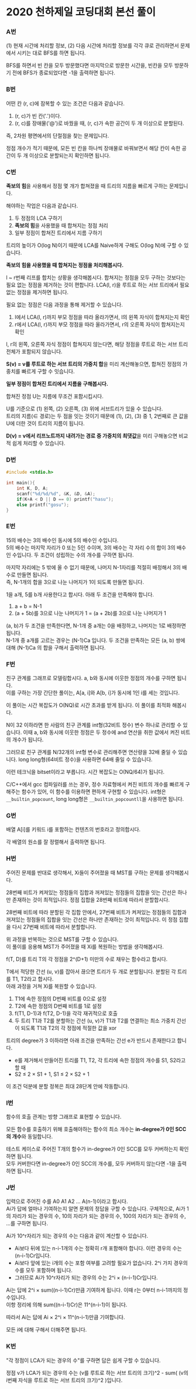 # 2020 천하제일 코딩대회 본선 풀이

### A번

(1) 현재 시간에 처리할 정보, (2) 다음 시간에 처리할 정보를 각각 큐로 관리하면서 문제에서 시키는 대로 BFS를 하면 됩니다.

BFS를 하면서 빈 칸을 모두 방문했다면 마지막으로 방문한 시간을, 빈칸을 모두 방문하기 전에 BFS가 종료되었다면 -1을 출력하면 됩니다.

### B번

어떤 칸 (r, c)에 잠복할 수 있는 조건은 다음과 같습니다.

1. (r, c)가 빈 칸('.')이다.
2. (r, c)를 장애물('@')로 바꿨을 때, (r, c)가 속한 공간이 두 개 이상으로 분할된다.

즉, 2차원 평면에서의 단절점을 찾는 문제입니다.

정점 개수가 적기 때문에, 모든 빈 칸을 하나씩 장애물로 바꿔보면서 해당 칸이 속한 공간이 두 개 이상으로 분할되는지 확인하면 됩니다.

### C번

**족보의 힘**을 사용해서 정점 몇 개가 합쳐졌을 때 트리의 지름을 빠르게 구하는 문제입니다.

해야하는 작업은 다음과 같습니다.

1. 두 정점의 LCA 구하기
2. **족보의 힘**을 사용했을 때 합쳐지는 정점 처리
3. 일부 정점이 합쳐진 트리에서 지름 구하기

트리의 높이가 O(log N)이기 때문에 LCA를 Naive하게 구해도 O(log N)에 구할 수 있습니다.

**족보의 힘을 사용했을 때 합쳐지는 정점을 처리해봅시다.**

l ~ r번째 리프를 합치는 상황을 생각해봅시다. 합쳐지는 정점을 모두 구하는 것보다는 필요 없는 정점을 제거하는 것이 편합니다. LCA(l, r)을 루트로 하는 서브 트리에서 필요 없는 정점을 제거하면 됩니다.

필요 없는 정점은 다음 과정을 통해 제거할 수 있습니다.

1. l에서 LCA(l, r)까지 부모 정점을 따라 올라가면서, l의 왼쪽 자식이 합쳐지는지 확인
2. r에서 LCA(l, r)까지 부모 정점을 따라 올라가면서, r의 오른쪽 자식이 합쳐지는지 확인

l, r의 왼쪽, 오른쪽 자식 정점이 합쳐지지 않는다면, 해당 정점을 루트로 하는 서브 트리 전체가 포함되지 않습니다.

**S(v) = v를 루트로 하는 서브 트리의 가중치 합**을 미리 계산해놓으면, 합쳐진 정점의 가중치를 빠르게 구할 수 잇습니다.

**일부 정점이 합쳐진 트리에서 지름을 구해봅시다.**

합쳐진 정점 U는 지름에 무조건 포함시킵시다.

U를 기준으로 (1) 왼쪽, (2) 오른쪽, (3) 위에 서브트리가 있을 수 있습니다.<br>트리의 지름(∈ 경로)는 두 점을 잇는 것이기 때문에 (1), (2), (3) 중 1, 2번째로 큰 값을 U에 더한 것이 트리의 지름이 됩니다.

**D(v) = v에서 리프노트까지 내려가는 경로 중 가중치의 최댓값**을 미리 구해놓으면 비교적 쉽게 처리할 수 있습니다.

### D번

```cpp
#include <stdio.h>

int main(){
    int K, D, A;
    scanf("%d/%d/%d", &K, &D, &A);
    if(K+A < D || D == 0) printf("hasu");
    else printf("gosu");
}
```

### E번

15의 배수는 3의 배수인 동시에 5의 배수인 수입니다.<br>5의 배수는 마지막 자리가 0 또는 5인 수이며, 3의 배수는 각 자리 수의 합이 3의 배수인 수입니다. 두 조건이 성립하는 수의 개수를 구하면 됩니다.

마지막 자리에는 5 밖에 올 수 없기 때문에, 나머지 N-1자리를 적절히 배정해서 3의 배수로 만들면 됩니다.<br>즉, N-1개의 합을 3으로 나눈 나머지가 1이 되도록 만들면 됩니다.

1을 a개, 5를 b개 사용한다고 합시다. 아래 두 조건을 만족해야 합니다.

1. a + b = N-1
2. (a + 5b)를 3으로 나눈 나머지가 1 = (a + 2b)를 3으로 나눈 나머지가 1

(a, b)가 두 조건을 만족한다면, N-1개 중 a개는 0을 배정하고, 나머지는 1로 배정하면 됩니다.<br>N-1개 중 a개를 고르는 경우는 (N-1)Ca 입니다. 두 조건을 만족하는 모든 (a, b) 쌍에 대해 (N-1)Ca 의 합을 구해서 출력하면 됩니다.

### F번

친구 관계를 그래프로 모델링합시다. a, b와 동시에 이웃한 정점의 개수를 구하면 됩니다.<br>이를 구하는 가장 간단한 풀이는, A[a, i]와 A[b, i]가 동시에 1인 i를 세는 것입니다.

이 풀이는 시간 복잡도가 O(NQ)로 시간 초과를 받게 됩니다. 이 풀이를 최적화 해봅시다.

N이 32 이하라면 한 사람의 친구 관계를 int형(32비트 정수) 변수 하나로 관리할 수 있습니다. 이때 a, b와 동시에 이웃한 정점은 두 정수에 and 연산을 취한 값에서 켜진 비트의 개수가 됩니다.

그러므로 친구 관계를 N/32개의 int형 변수로 관리해주면 연산량을 32배 줄일 수 있습니다. long long형(64비트 정수)을 사용하면 64배 줄일 수 있습니다.

이런 테크닉을 bitset이라고 부릅니다. 시간 복잡도는 O(NQ/64)가 됩니다.

C/C++에서 gcc 컴파일러를 쓰는 경우, 정수 자료형에서 켜진 비트의 개수를 빠르게 구해주는 함수가 있어, 이 함수를 이용하면 편하게 구현할 수 있습니다. int형은 `__builtin_popcount`, long long형은 `__builtin_popcountll`을 사용하면 됩니다.

### G번

배열 A[i]를 키워드 i를 포함하는 컨텐츠의 번호라고 정의합시다.

각 배열의 원소를 잘 정렬해서 출력하면 됩니다.

### H번

주어진 문제를 반대로 생각해서, Xi들이 주어졌을 때 MST를 구하는 문제를 생각해봅시다.

28번째 비트가 켜져있는 정점들의 집합과 꺼져있는 정점들의 집합을 잇는 간선은 하나만 존재하는 것이 최적입니다. 정점 집합을 28번째 비트에 따라서 분할합시다.

28번째 비트에 따라 분할된 각 집합 안에서, 27번째 비트가 켜져있는 정점들의 집합과 꺼져있는 정점들의 집합을 잇는 간선은 하나만 존재하는 것이 최적입니다. 이 정점 집합을 다시 27번째 비트에 따라서 분할합니다.

위 과정을 반복하는 것으로 MST를 구할  수 있습니다.<br>이 풀이를 응용해 MST가 주어졌을 때 Xi를 복원하는 방법을 생각해봅시다.

f(T, D)를 트리 T의 각 정점을 2^(D+1) 미만의 수로 채우는 함수라고 합시다.

T에서 적당한 간선 (u, v)를 잡아서 끊으면 트리가 두 개로 분할됩니다. 분할된 각 트리를 T1, T2라고 합시다.<br>아래 과정을 거쳐 Xi를 복원할 수 있습니다.

1. T1에 속한 정점의 D번째 비트를 0으로 설정
2. T2에 속한 정점의 D번째 비트를 1로 설정
3. f(T1, D-1)과 f(T2, D-1)을 각각 재귀적으로 호출
4. 두 트리 T1과 T2를 분할하는 간선 (u, v)가 T1과 T2를 연결하는 최소 가중치 간선이 되도록 T1과 T2의 각 정점에 적절한 값을 xor

트리의 degree가 3 이하라면 아래 조건을 만족하는 간선 e가 반드시 존재한다고 합니다.

* e를 제거해서 만들어진 트리를 T1, T2, 각 트리에 속한 정점의 개수를 S1, S2라고 할 때
* S2 ≤ 2 × S1 + 1, S1 ≤ 2 × S2 + 1

이 조건 덕분에 분할 정복은 최대 28단계 안에 작동합니다.

### I번

함수의 호출 관계는 방향 그래프로 표현할 수 있습니다.

모든 함수를 호출하기 위해 호출해야하는 함수의 최소 개수는 **in-degree가 0인 SCC의 개수**와 동일합니다.

테스트 케이스로 주어진 T개의 함수가 in-degree가 0인 SCC를 모두 커버하는지 확인하면 됩니다.<br>모두 커버한다면 in-degree가 0인 SCC의 개수를, 모두 커버하지 않는다면 -1을 출력하면 됩니다.

### J번

입력으로 주어진 수를 A0 A1 A2 ... A(n-1)이라고 합시다.<br>Ai가 답에 얼마나 기여하는지 알면 문제의 정답을 구할 수 있습니다. 구체적으로, Ai가 1의 자리가 되는 경우의 수, 10의 자리가 되는 경우의 수, 100의 자리가 되는 경우의 수, ...를 구하면 됩니다.

Ai가 10^r자리가 되는 경우의 수는 다음과 같이 계산할 수 있습니다.

* Ai보다 뒤에 있는 n-i-1개의 수는 정확히 r개 포함해야 합니다. 이런 경우의 수는 (n-i-1)Cr입니다.
* Ai보다 앞에 있는 i개의 수는 포함 여부를 고려할 필요가 없습니다. 2^i 가지 경우의 수를 모두 포함하며 됩니다.
* 그러므로 Ai가 10^r자리가 되는 경우의 수는 2^i × (n-i-1)Cr입니다.

Ai는 답에 2^i × sum((n-i-1)Cr)만큼 기여하게 됩니다. 이때 r는 0부터 n-i-1까지의 정수입니다.<br>이항 정리에 의해 sum((n-i-1)Cr)은 11^(n-i-1)이 됩니다.

따라서 Ai는 답에 Ai × 2^i × 11^(n-i-1)만큼 기여합니다.

모든 i에 대해 구해서 더해주면 됩니다.

### K번

"각 정점이 LCA가 되는 경우의 수"를 구하면 답은 쉽게 구할 수 있습니다.

정점 v가 LCA가 되는 경우의 수는 (v를 루트로 하는 서브 트리의 크기)^2 - sum( (v의 i번째 자식을 루트로 하는 서브 트리의 크기)^2 )입니다.
